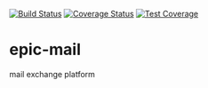 [![Build Status](https://travis-ci.com/blessberry/epic-mail.svg?branch=master)](https://travis-ci.com/blessberry/epic-mail)
[![Coverage Status](https://coveralls.io/repos/github/blessberry/epic-mail/badge.svg?branch=master)](https://coveralls.io/github/blessberry/epic-mail?branch=master)
[![Test Coverage](https://api.codeclimate.com/v1/badges/bfceb549a3939610a537/test_coverage)](https://codeclimate.com/github/blessberry/epic-mail/test_coverage)



# epic-mail
mail exchange platform


